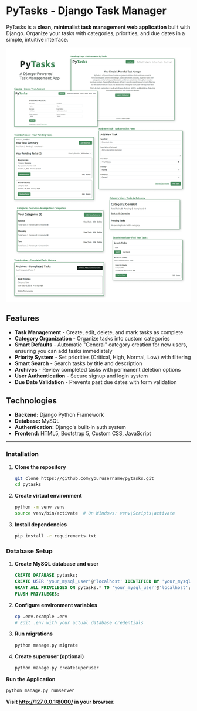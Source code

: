 # PyTasks - Django Task Manager
PyTasks is a **clean, minimalist task management web application** built with Django. Organize your tasks with categories, priorities, and due dates in a simple, intuitive interface.

![Image](https://github.com/souviksn91/pytasks/blob/main/GITHUB%20IMAGES%20(1).png?raw=true)



## Features
- **Task Management** - Create, edit, delete, and mark tasks as complete
- **Category Organization** - Organize tasks into custom categories
- **Smart Defaults** - Automatic "General" category creation for new users, ensuring you can add tasks immediately
- **Priority System** - Set priorities (Critical, High, Normal, Low) with filtering
- **Smart Search** - Search tasks by title and description
- **Archives** - Review completed tasks with permanent deletion options
- **User Authentication** - Secure signup and login system
- **Due Date Validation** - Prevents past due dates with form validation

## Technologies
- **Backend:** Django Python Framework
- **Database:** MySQL
- **Authentication:** Django's built-in auth system
- **Frontend:** HTML5, Bootstrap 5, Custom CSS, JavaScript

<hr>



### Installation

1. **Clone the repository**
   ```bash
   git clone https://github.com/yourusername/pytasks.git
   cd pytasks
   ```

2. **Create virtual environment**
   ```bash
   python -m venv venv
   source venv/bin/activate  # On Windows: venv\Scripts\activate
   ```
3. **Install dependencies**
   ```bash
   pip install -r requirements.txt
   ```


### Database Setup

1. **Create MySQL database and user**
   ```sql
   CREATE DATABASE pytasks;
   CREATE USER 'your_mysql_user'@'localhost' IDENTIFIED BY 'your_mysql_password';
   GRANT ALL PRIVILEGES ON pytasks.* TO 'your_mysql_user'@'localhost';
   FLUSH PRIVILEGES;
   ```

2. **Configure environment variables**
   ```bash
   cp .env.example .env
   # Edit .env with your actual database credentials
   ```

3. **Run migrations**
   ```bash
   python manage.py migrate
   ```

4. **Create superuser (optional)**
   ```bash
   python manage.py createsuperuser
   ```


<!-- ### Configuration
**Environment Variables** - Create a .env file based on .env.example:
```ini
   # Database Configuration
   DB_NAME=pytasks
   DB_USER=your_mysql_user
   DB_PASSWORD=your_mysql_password
   DB_HOST=localhost
   DB_PORT=3306

   # Django Secret Key
   SECRET_KEY=your-secret-key-here
   ``` -->


**Run the Application**
   ```bash
   python manage.py runserver
   ```

**Visit http://127.0.0.1:8000/ in your browser.**



